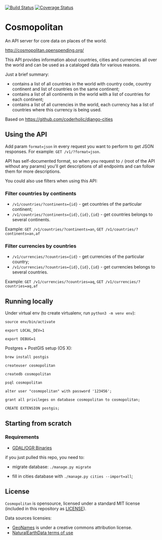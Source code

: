 [![Build Status](https://travis-ci.org/openspending/cosmopolitan.svg?branch=master)](https://travis-ci.org/openspending/cosmopolitan) [![Coverage Status](https://coveralls.io/repos/openspending/cosmopolitan/badge.svg?branch=master&service=github)](https://coveralls.io/github/openspending/cosmopolitan?branch=master)

# Cosmopolitan
An API server for core data on places of the world.

http://cosmopolitan.openspending.org/

This API provides information about countries, cities and currencies all over the world and can be used as a cataloged data for various reasons.

Just a brief summary:

* contains a list of all countries in the world with country code, country continent and list of countries on the same continent;
* contains a list of all continents in the world with a list of countries for each continent;
* contains a list of all currencies in the world, each currency has a list of countries where this currency is being used.

Based on https://github.com/coderholic/django-cities

## Using the API

Add param `format=json` in every request you want to perform to get JSON responses.
For example: `GET /v1/?format=json`.

API has self-documented format, so when you request to `/` (root of the API without any params) you'll get descriptions of all endpoints and can follow them for more descriptions.

You could also use filters when using this API:

### Filter countries by continents

* `/v1/countries/?continents={id}` - get countries of the particular continent;
* `/v1/countries/?continents={id},{id},{id}` - get countries belongs to several continents.

Example: `GET /v1/countries/?continents=an`, `GET /v1/countries/?continents=an,af`

### Filter currencies by countries

* `/v1/currencies/?countries={id}` - get currencies of the particular country;
* `/v1/currencies/?countries={id},{id},{id}` - get currencies belongs to several countries.

Example: `GET /v1/currencies/?countries=aq`, `GET /v1/currencies/?countries=aq,af`


## Running locally

Under virtual env (to create virtualenv, run `python3 -m venv env`):

    source env/bin/activate

    export LOCAL_DEV=1

    export DEBUG=1

Postgres + PostGIS setup (OS X):

    brew install postgis

    createuser cosmopolitan

    createdb cosmopolitan

    psql cosmopolitan

    alter user "cosmopolitan" with password '123456';

    grant all privileges on database cosmopolitan to cosmopolitan;

    CREATE EXTENSION postgis;

## Starting from scratch

### Requirements

* [GDAL/OGR Binaries](http://trac.osgeo.org/gdal/wiki/DownloadingGdalBinaries)

if you just pulled this repo, you need to:

* migrate database: `./manage.py migrate`

* fill in cities database with `./manage.py cities --import=all`;

## License

`Cosmopolitan` is opensource, licensed under a standard MIT license (included in this repository as [LICENSE](https://github.com/openspending/cosmopolitan/blob/master/LICENSE)).

Data sources licensies:

- [GeoNames](http://www.geonames.org/about.html) is under a creative commons attribution license.
- [NaturalEarthData terms of use](naturalearthdata.com/about/terms-of-use/)
